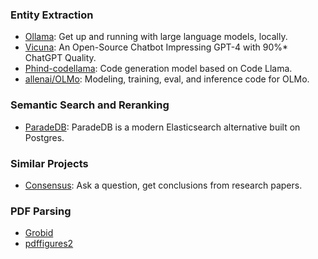 ### Entity Extraction

- [Ollama](https://ollama.com/): Get up and running with large language models, locally.
- [Vicuna](https://vicuna.lmsys.org/): An Open-Source Chatbot Impressing GPT-4 with 90%* ChatGPT Quality.
- [Phind-codellama](https://ollama.com/library/phind-codellama): Code generation model based on Code Llama.
- [allenai/OLMo](https://github.com/allenai/OLMo): Modeling, training, eval, and inference code for OLMo.

### Semantic Search and Reranking

- [ParadeDB](https://www.paradedb.com/): ParadeDB is a modern Elasticsearch alternative built on Postgres.

### Similar Projects

- [Consensus](https://consensus.app/search/): Ask a question, get conclusions from research papers.

### PDF Parsing

- [Grobid](https://grobid.readthedocs.io/en/latest/Grobid-service/)
- [pdffigures2](https://github.com/allenai/pdffigures2)